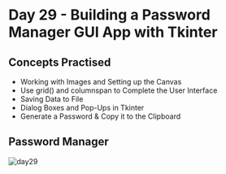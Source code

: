# Day 29 - Building a Password Manager GUI App with Tkinter
## Concepts Practised
- Working with Images and Setting up the Canvas
- Use grid() and columnspan to Complete the User Interface
- Saving Data to File
- Dialog Boxes and Pop-Ups in Tkinter
- Generate a Password & Copy it to the Clipboard
## Password Manager
![day29](https://user-images.githubusercontent.com/98851253/155647808-d6452fa8-ad80-4398-8bd0-8efd63de56c0.gif)
